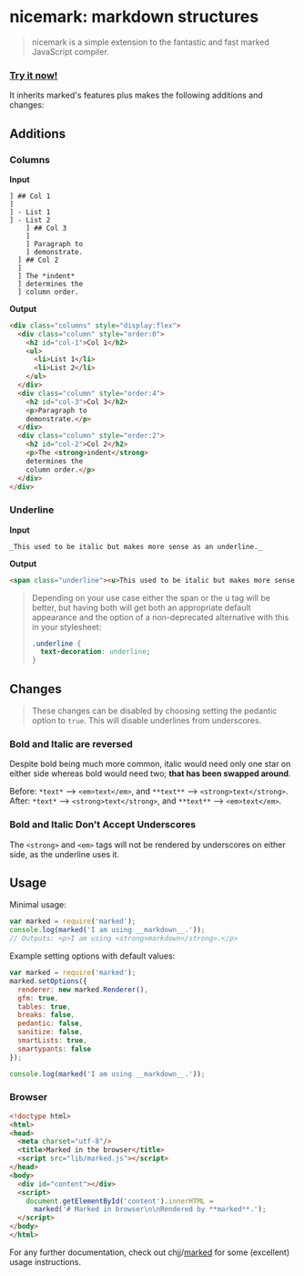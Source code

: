 # nicemark: markdown structures

> nicemark is a simple extension to the fantastic and fast marked JavaScript compiler.

### **[Try it now!](http://goldenforever.github.io)**

It inherits marked's features plus makes the following additions and changes:

## Additions

### Columns

**Input**

```
] ## Col 1
]
] - List 1
] - List 2
    ] ## Col 3
    ]
    ] Paragraph to
    ] demonstrate.
  ] ## Col 2
  ] 
  ] The *indent*
  ] determines the
  ] column order.
```

**Output**
```html
<div class="columns" style="display:flex">
  <div class="column" style="order:0">
    <h2 id="col-1">Col 1</h2>
    <ul>
      <li>List 1</li>
      <li>List 2</li>
    </ul>
  </div>
  <div class="column" style="order:4">
    <h2 id="col-3">Col 3</h2>
    <p>Paragraph to
    demonstrate.</p>
  </div>
  <div class="column" style="order:2">
    <h2 id="col-2">Col 2</h2>
    <p>The <strong>indent</strong>
    determines the
    column order.</p>
  </div>
</div>
```

### Underline
**Input**
```
_This used to be italic but makes more sense as an underline._
```

**Output**
```html
<span class="underline"><u>This used to be italic but makes more sense as an underline.</u></span>
```

> Depending on your use case either the span or the u tag will be better, but having both will get both an appropriate default appearance and the option of a non-deprecated alternative with this in your stylesheet:
> 
> ```css
> .underline {
>   text-decoration: underline;
> }
> ```

## Changes

> These changes can be disabled by choosing setting the pedantic option to `true`. This will disable underlines from underscores.

### Bold and Italic are reversed
Despite bold being much more common, italic would need only one star on either side whereas bold would need two; **that has been swapped around**.

Before: `*text*` --> `<em>text</em>`, and `**text**` --> `<strong>text</strong>`.  
After: `*text*` --> `<strong>text</strong>`, and `**text**` --> `<em>text</em>`.

### Bold and Italic Don't Accept Underscores
The `<strong>` and `<em>` tags will not be rendered by underscores on either side, as the underline uses it.

## Usage

Minimal usage:

```js
var marked = require('marked');
console.log(marked('I am using __markdown__.'));
// Outputs: <p>I am using <strong>markdown</strong>.</p>
```

Example setting options with default values:

```js
var marked = require('marked');
marked.setOptions({
  renderer: new marked.Renderer(),
  gfm: true,
  tables: true,
  breaks: false,
  pedantic: false,
  sanitize: false,
  smartLists: true,
  smartypants: false
});

console.log(marked('I am using __markdown__.'));
```

### Browser

```html
<!doctype html>
<html>
<head>
  <meta charset="utf-8"/>
  <title>Marked in the browser</title>
  <script src="lib/marked.js"></script>
</head>
<body>
  <div id="content"></div>
  <script>
    document.getElementById('content').innerHTML =
      marked('# Marked in browser\n\nRendered by **marked**.');
  </script>
</body>
</html>
```

For any further documentation, check out chjj/[marked](https://github.com/chjj/marked) for some (excellent) usage instructions.
